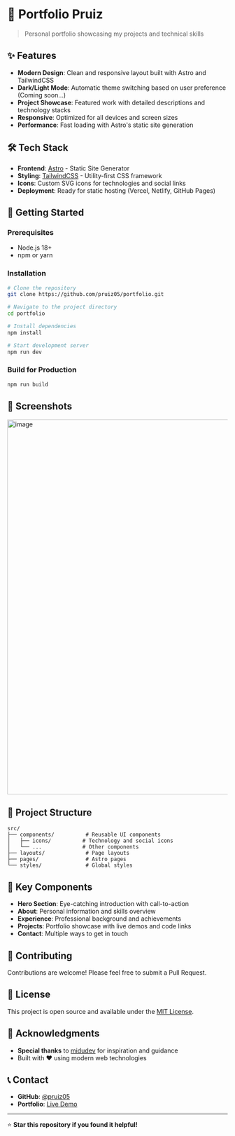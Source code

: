 # 🚀 Portfolio Pruiz

> Personal portfolio showcasing my projects and technical skills

## ✨ Features

- **Modern Design**: Clean and responsive layout built with Astro and TailwindCSS
- **Dark/Light Mode**: Automatic theme switching based on user preference (Coming soon...)
- **Project Showcase**: Featured work with detailed descriptions and technology stacks
- **Responsive**: Optimized for all devices and screen sizes
- **Performance**: Fast loading with Astro's static site generation

## 🛠️ Tech Stack

- **Frontend**: [Astro](https://astro.build/) - Static Site Generator
- **Styling**: [TailwindCSS](https://tailwindcss.com/) - Utility-first CSS framework
- **Icons**: Custom SVG icons for technologies and social links
- **Deployment**: Ready for static hosting (Vercel, Netlify, GitHub Pages)

## 🚀 Getting Started

### Prerequisites

- Node.js 18+
- npm or yarn

### Installation

```bash
# Clone the repository
git clone https://github.com/pruiz05/portfolio.git

# Navigate to the project directory
cd portfolio

# Install dependencies
npm install

# Start development server
npm run dev
```

### Build for Production

```bash
npm run build
```

## 📱 Screenshots

<img width="1900" height="855" alt="image" src="https://github.com/user-attachments/assets/156709e3-036f-4526-b07a-bcdb780efa79" />


## 🎯 Project Structure

```
src/
├── components/          # Reusable UI components
│   ├── icons/          # Technology and social icons
│   └── ...             # Other components
├── layouts/             # Page layouts
├── pages/               # Astro pages
└── styles/              # Global styles
```

## 🌟 Key Components

- **Hero Section**: Eye-catching introduction with call-to-action
- **About**: Personal information and skills overview
- **Experience**: Professional background and achievements
- **Projects**: Portfolio showcase with live demos and code links
- **Contact**: Multiple ways to get in touch

## 🤝 Contributing

Contributions are welcome! Please feel free to submit a Pull Request.

## 📄 License

This project is open source and available under the [MIT License](LICENSE).

## 🙏 Acknowledgments

- **Special thanks** to [midudev](https://github.com/midudev) for inspiration and guidance
- Built with ❤️ using modern web technologies

## 📞 Contact

- **GitHub**: [@pruiz05](https://www.github.com/pruiz05)
- **Portfolio**: [Live Demo](your-portfolio-url-here)

---

⭐ **Star this repository if you found it helpful!**

